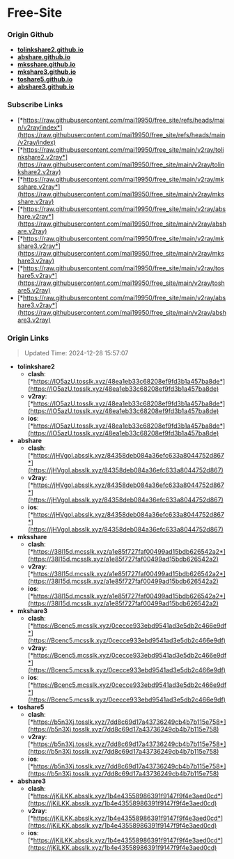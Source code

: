 # Free-Site

### Origin Github

- [**tolinkshare2.github.io**](https://github.com/tolinkshare2/tolinkshare2.github.io)
- [**abshare.github.io**](https://github.com/abshare/abshare.github.io)
- [**mksshare.github.io**](https://github.com/mksshare/mksshare.github.io)
- [**mkshare3.github.io**](https://github.com/mkshare3/mkshare3.github.io)
- [**toshare5.github.io**](https://github.com/toshare5/toshare5.github.io)
- [**abshare3.github.io**](https://github.com/abshare3/abshare3.github.io)

### Subscribe Links

- [*https://raw.githubusercontent.com/mai19950/free_site/refs/heads/main/v2ray/index*](https://raw.githubusercontent.com/mai19950/free_site/refs/heads/main/v2ray/index)
- [*https://raw.githubusercontent.com/mai19950/free_site/main/v2ray/tolinkshare2.v2ray*](https://raw.githubusercontent.com/mai19950/free_site/main/v2ray/tolinkshare2.v2ray)
- [*https://raw.githubusercontent.com/mai19950/free_site/main/v2ray/mksshare.v2ray*](https://raw.githubusercontent.com/mai19950/free_site/main/v2ray/mksshare.v2ray)
- [*https://raw.githubusercontent.com/mai19950/free_site/main/v2ray/abshare.v2ray*](https://raw.githubusercontent.com/mai19950/free_site/main/v2ray/abshare.v2ray)
- [*https://raw.githubusercontent.com/mai19950/free_site/main/v2ray/mkshare3.v2ray*](https://raw.githubusercontent.com/mai19950/free_site/main/v2ray/mkshare3.v2ray)
- [*https://raw.githubusercontent.com/mai19950/free_site/main/v2ray/toshare5.v2ray*](https://raw.githubusercontent.com/mai19950/free_site/main/v2ray/toshare5.v2ray)
- [*https://raw.githubusercontent.com/mai19950/free_site/main/v2ray/abshare3.v2ray*](https://raw.githubusercontent.com/mai19950/free_site/main/v2ray/abshare3.v2ray)

### Origin Links

> Updated Time: 2024-12-28 15:57:07

- **tolinkshare2**
  - **clash**: [*https://IO5azU.tosslk.xyz/48ea1eb33c68208ef9fd3b1a457ba8de*](https://IO5azU.tosslk.xyz/48ea1eb33c68208ef9fd3b1a457ba8de)
  - **v2ray**: [*https://IO5azU.tosslk.xyz/48ea1eb33c68208ef9fd3b1a457ba8de*](https://IO5azU.tosslk.xyz/48ea1eb33c68208ef9fd3b1a457ba8de)
  - **ios**: [*https://IO5azU.tosslk.xyz/48ea1eb33c68208ef9fd3b1a457ba8de*](https://IO5azU.tosslk.xyz/48ea1eb33c68208ef9fd3b1a457ba8de)
- **abshare**
  - **clash**: [*https://jHVgol.absslk.xyz/84358deb084a36efc633a8044752d867*](https://jHVgol.absslk.xyz/84358deb084a36efc633a8044752d867)
  - **v2ray**: [*https://jHVgol.absslk.xyz/84358deb084a36efc633a8044752d867*](https://jHVgol.absslk.xyz/84358deb084a36efc633a8044752d867)
  - **ios**: [*https://jHVgol.absslk.xyz/84358deb084a36efc633a8044752d867*](https://jHVgol.absslk.xyz/84358deb084a36efc633a8044752d867)
- **mksshare**
  - **clash**: [*https://38l15d.mcsslk.xyz/a1e85f727faf00499ad15bdb626542a2*](https://38l15d.mcsslk.xyz/a1e85f727faf00499ad15bdb626542a2)
  - **v2ray**: [*https://38l15d.mcsslk.xyz/a1e85f727faf00499ad15bdb626542a2*](https://38l15d.mcsslk.xyz/a1e85f727faf00499ad15bdb626542a2)
  - **ios**: [*https://38l15d.mcsslk.xyz/a1e85f727faf00499ad15bdb626542a2*](https://38l15d.mcsslk.xyz/a1e85f727faf00499ad15bdb626542a2)
- **mkshare3**
  - **clash**: [*https://Bcenc5.mcsslk.xyz/0cecce933ebd9541ad3e5db2c466e9df*](https://Bcenc5.mcsslk.xyz/0cecce933ebd9541ad3e5db2c466e9df)
  - **v2ray**: [*https://Bcenc5.mcsslk.xyz/0cecce933ebd9541ad3e5db2c466e9df*](https://Bcenc5.mcsslk.xyz/0cecce933ebd9541ad3e5db2c466e9df)
  - **ios**: [*https://Bcenc5.mcsslk.xyz/0cecce933ebd9541ad3e5db2c466e9df*](https://Bcenc5.mcsslk.xyz/0cecce933ebd9541ad3e5db2c466e9df)
- **toshare5**
  - **clash**: [*https://b5n3Xj.tosslk.xyz/7dd8c69d17a43736249cb4b7b115e758*](https://b5n3Xj.tosslk.xyz/7dd8c69d17a43736249cb4b7b115e758)
  - **v2ray**: [*https://b5n3Xj.tosslk.xyz/7dd8c69d17a43736249cb4b7b115e758*](https://b5n3Xj.tosslk.xyz/7dd8c69d17a43736249cb4b7b115e758)
  - **ios**: [*https://b5n3Xj.tosslk.xyz/7dd8c69d17a43736249cb4b7b115e758*](https://b5n3Xj.tosslk.xyz/7dd8c69d17a43736249cb4b7b115e758)
- **abshare3**
  - **clash**: [*https://jKiLKK.absslk.xyz/1b4e43558986391f9147f9f4e3aed0cd*](https://jKiLKK.absslk.xyz/1b4e43558986391f9147f9f4e3aed0cd)
  - **v2ray**: [*https://jKiLKK.absslk.xyz/1b4e43558986391f9147f9f4e3aed0cd*](https://jKiLKK.absslk.xyz/1b4e43558986391f9147f9f4e3aed0cd)
  - **ios**: [*https://jKiLKK.absslk.xyz/1b4e43558986391f9147f9f4e3aed0cd*](https://jKiLKK.absslk.xyz/1b4e43558986391f9147f9f4e3aed0cd)
